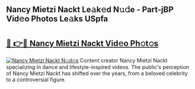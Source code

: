 ## Nancy Mietzi Nackt Le𝚊k𝚎d N𝚞𝚍e - Part-jBP Vid𝚎o Photos Le𝚊ks USpfa

# <h2><a href="http://fb7c78.evod.top/?m=Nancy+Mietzi+Nackt">🔗 👉🔴 Nancy Mietzi Nackt Vid𝚎o Ph𝚘t𝚘s</a></h2>

[![Nancy Mietzi Nackt N𝚞d𝚎s](https://i.imgur.com/8V9OHl7.gif)](http://fb7c78.evod.top/?m=Nancy+Mietzi+Nackt)
Content creator Nancy Mietzi Nackt specializing in dance and lifestyle-inspired videos. The public's perception of Nancy Mietzi Nackt has shifted over the years, from a beloved celebrity to a controversial figure. 
